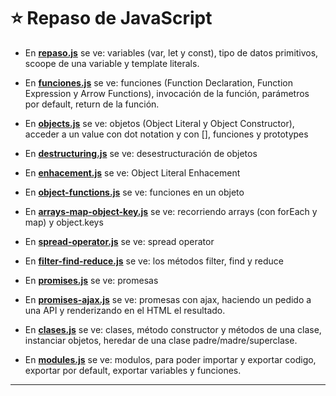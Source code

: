 # :star: Repaso de JavaScript

- En [**repaso.js**](https://github.com/eugenia1984/React-la-guia-completa/blob/main/repaso_js/repaso.js) se ve: variables (var, let y const), tipo de datos primitivos, scoope de una variable y template literals.

- En [**funciones.js**](https://github.com/eugenia1984/React-la-guia-completa/blob/main/repaso_js/funciones.js) se ve: funciones (Function Declaration, Function Expression y Arrow Functions), invocación de la función, parámetros por default, return de la función.

- En [**objects.js**](https://github.com/eugenia1984/React-la-guia-completa/blob/main/repaso_js/objects.js) se ve: objetos (Object Literal y Object Constructor), acceder a un value con dot notation y con [], funciones y prototypes

- En [**destructuring.js**](https://github.com/eugenia1984/React-la-guia-completa/blob/main/repaso_js/destructuring.js) se ve: desestructuración de objetos

- En [**enhacement.js**](https://github.com/eugenia1984/React-la-guia-completa/blob/main/repaso_js/enhacement.js) se ve: Object Literal Enhacement

- En [**object-functions.js**](https://github.com/eugenia1984/React-la-guia-completa/blob/main/repaso_js/object-function.js) se ve: funciones en un objeto

- En [**arrays-map-object-key.js**](https://github.com/eugenia1984/React-la-guia-completa/blob/main/repaso_js/arrays-map-object-key.js) se ve: recorriendo arrays (con  forEach y map) y object.keys

- En [**spread-operator.js**](https://github.com/eugenia1984/React-la-guia-completa/blob/main/repaso_js/spread-operator.js) se ve: spread operator

- En [**filter-find-reduce.js**](https://github.com/eugenia1984/React-la-guia-completa/blob/main/repaso_js/filter-find-reduce.js) se ve: los métodos filter, find y reduce

- En [**promises.js**](https://github.com/eugenia1984/React-la-guia-completa/blob/main/repaso_js/promises.js) se ve: promesas


- En [**promises-ajax.js**](https://github.com/eugenia1984/React-la-guia-completa/blob/main/repaso_js/promises-ajax.js) se ve: promesas con ajax, haciendo un pedido a una API y renderizando en el HTML el resultado.

- En [**clases.js**](https://github.com/eugenia1984/React-la-guia-completa/blob/main/repaso_js/clases.js) se ve: clases, método constructor y métodos de una clase, instanciar objetos, heredar de una clase padre/madre/superclase.

- En [**modules.js**](https://github.com/eugenia1984/React-la-guia-completa/blob/main/repaso_js/modules.js) se ve: modulos, para poder importar y exportar codigo, exportar por default, exportar variables y funciones.

---
